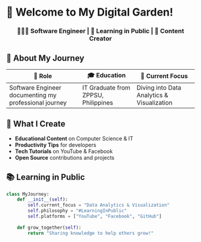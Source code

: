 # 🌸 Welcome to My Digital Garden!

<div align="center">

### 👩🏻‍💻 Software Engineer | 📖 Learning in Public | 🎨 Content Creator

</div>

## 🌱 About My Journey

| 🎯 **Role** | 🎓 **Education** | 🚀 **Current Focus** |
|------------|-----------------|---------------------|
| Software Engineer documenting my professional journey | IT Graduate from ZPPSU, Philippines | Diving into Data Analytics & Visualization |

## 🎨 What I Create
- **Educational Content** on Computer Science & IT
- **Productivity Tips** for developers
- **Tech Tutorials** on YouTube & Facebook
- **Open Source** contributions and projects

## 📚 Learning in Public
```python
class MyJourney:
    def __init__(self):
        self.current_focus = "Data Analytics & Visualization"
        self.philosophy = "#LearningInPublic"
        self.platforms = ["YouTube", "Facebook", "GitHub"]
        
    def grow_together(self):
        return "Sharing knowledge to help others grow!"
